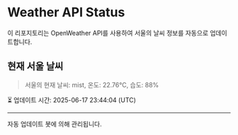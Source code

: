 
# Weather API Status

이 리포지토리는 OpenWeather API를 사용하여 서울의 날씨 정보를 자동으로 업데이트합니다.

## 현재 서울 날씨
> 서울의 현재 날씨: mist, 온도: 22.76°C, 습도: 88%

⏳ 업데이트 시간: 2025-06-17 23:44:04 (UTC)

---
자동 업데이트 봇에 의해 관리됩니다.
